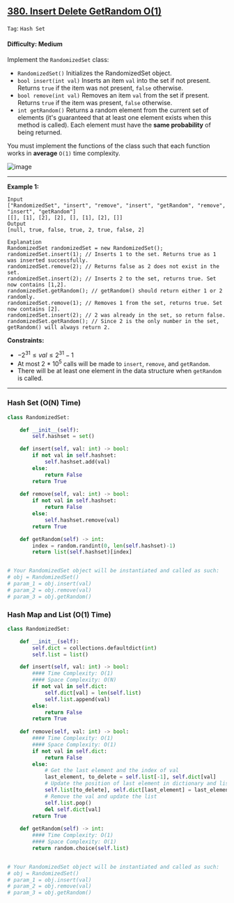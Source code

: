 ## [380. Insert Delete GetRandom O(1)](https://leetcode.com/problems/insert-delete-getrandom-o1)

```Tag```: ```Hash Set```

#### Difficulty: Medium

Implement the ```RandomizedSet``` class:

- ```RandomizedSet()``` Initializes the RandomizedSet object.
- ```bool insert(int val)``` Inserts an item ```val``` into the set if not present. Returns ```true``` if the item was not present, ```false``` otherwise.
- ```bool remove(int val)``` Removes an item ```val``` from the set if present. Returns ```true``` if the item was present, ```false``` otherwise.
- ```int getRandom()``` Returns a random element from the current set of elements (it's guaranteed that at least one element exists when this method is called). Each element must have the __same probability__ of being returned.

You must implement the functions of the class such that each function works in __average__ ```O(1)``` time complexity.

![image](https://github.com/quananhle/Python/assets/35042430/f3087e0e-9903-45a3-9ee8-95765b704597)

---

__Example 1:__
```
Input
["RandomizedSet", "insert", "remove", "insert", "getRandom", "remove", "insert", "getRandom"]
[[], [1], [2], [2], [], [1], [2], []]
Output
[null, true, false, true, 2, true, false, 2]

Explanation
RandomizedSet randomizedSet = new RandomizedSet();
randomizedSet.insert(1); // Inserts 1 to the set. Returns true as 1 was inserted successfully.
randomizedSet.remove(2); // Returns false as 2 does not exist in the set.
randomizedSet.insert(2); // Inserts 2 to the set, returns true. Set now contains [1,2].
randomizedSet.getRandom(); // getRandom() should return either 1 or 2 randomly.
randomizedSet.remove(1); // Removes 1 from the set, returns true. Set now contains [2].
randomizedSet.insert(2); // 2 was already in the set, so return false.
randomizedSet.getRandom(); // Since 2 is the only number in the set, getRandom() will always return 2.
```

__Constraints:__

- $-2^{31} \le val \le 2^{31} - 1$
- At most 2 * 10<sup>5</sup> calls will be made to ```insert```, ```remove```, and ```getRandom```.
- There will be at least one element in the data structure when ```getRandom``` is called.

---

### Hash Set (O(N) Time)

```Python
class RandomizedSet:

    def __init__(self):
        self.hashset = set()

    def insert(self, val: int) -> bool:
        if not val in self.hashset:
            self.hashset.add(val)
        else:
            return False
        return True
        
    def remove(self, val: int) -> bool:
        if not val in self.hashset:
            return False
        else:
            self.hashset.remove(val)
        return True

    def getRandom(self) -> int:
        index = random.randint(0, len(self.hashset)-1)
        return list(self.hashset)[index]


# Your RandomizedSet object will be instantiated and called as such:
# obj = RandomizedSet()
# param_1 = obj.insert(val)
# param_2 = obj.remove(val)
# param_3 = obj.getRandom()
```

### Hash Map and List (O(1) Time)

```Python
class RandomizedSet:

    def __init__(self):
        self.dict = collections.defaultdict(int)
        self.list = list()

    def insert(self, val: int) -> bool:
        #### Time Complexity: O(1)
        #### Space Complexity: O(N)
        if not val in self.dict:
            self.dict[val] = len(self.list)
            self.list.append(val)
        else:
            return False
        return True
        
    def remove(self, val: int) -> bool:
        #### Time Complexity: O(1)
        #### Space Complexity: O(1)
        if not val in self.dict:
            return False
        else:
            # Get the last element and the index of val
            last_element, to_delete = self.list[-1], self.dict[val]
            # Update the position of last element in dictionary and list
            self.list[to_delete], self.dict[last_element] = last_element, to_delete
            # Remove the val and update the list
            self.list.pop()
            del self.dict[val]
        return True
        
    def getRandom(self) -> int:
        #### Time Complexity: O(1)
        #### Space Complexity: O(1)
        return random.choice(self.list)


# Your RandomizedSet object will be instantiated and called as such:
# obj = RandomizedSet()
# param_1 = obj.insert(val)
# param_2 = obj.remove(val)
# param_3 = obj.getRandom()
```
